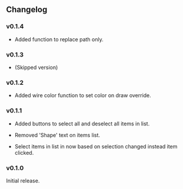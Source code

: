 ## Changelog

### v0.1.4
+ Added function to replace path only.


### v0.1.3
+ (Skipped version)


### v0.1.2
+ Added wire color function to set color on draw override.


### v0.1.1
+ Added buttons to select all and deselect all items in list.

+ Removed 'Shape' text on items list.

* Select items in list in now based on selection changed instead item clicked.


### v0.1.0
Initial release.
